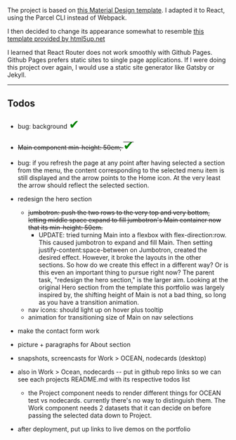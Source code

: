 The project is based on [this Material Design template](https://glitch.com/~material-template-portfolio-css). I adapted it to React, using the Parcel CLI instead of Webpack.

I then decided to change its appearance somewhat to resemble
[this template provided by html5up.net](https://html5up.net/astral)

I learned that React Router does not work smoothly with Github Pages. Github Pages prefers static sites to single page applications. If I were doing this project over again, I would use a static site generator like Gatsby or Jekyll.

---

## Todos

- bug: background <span style="font-size: 2em; color:green">✔</span>
- <s>Main component min-height: 50em; <span style="font-size: 2em; color:green">✔</span></s>

- bug: if you refresh the page at any point after having selected a section from the menu, the content corresponding to the selected menu item is still displayed and the arrow points to the Home icon. At the very least the arrow should reflect the selected section.

- redesign the hero section

  - <s>jumbotron: push the two rows to the very top and very bottom, letting middle space expand to fill jumbotron's Main container now that its min-height: 50em.</s>
    - UPDATE: tried turning Main into a flexbox with flex-direction:row. This caused jumbotron to expand and fill Main. Then setting justify-content:space-between on Jumbotron, created the desired effect. However, it broke the layouts in the other sections. So how do we create this effect in a different way? Or is this even an important thing to pursue right now? The parent task, "redesign the hero section," is the larger aim. Looking at the original Hero section from the template this portfolio was largely inspired by, the shifting height of Main is not a bad thing, so long as you have a transition animation.
  - nav icons: should light up on hover plus tooltip
  - animation for transitioning size of Main on nav selections

- make the contact form work

- picture + paragraphs for About section

- snapshots, screencasts for Work > OCEAN, nodecards (desktop)

- also in Work > Ocean, nodecards -- put in github repo links so we can see each projects README.md with its respective todos list

  - the Project component needs to render different things for OCEAN test vs nodecards. currently there's no way to distinguish them. The Work component needs 2 datasets that it can decide on before passing the selected data down to Project.

- after deployment, put up links to live demos on the portfolio
